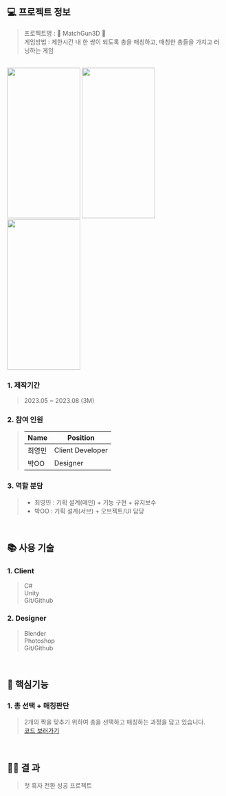 ## 💻 프로젝트 정보

> 프로젝트명 : 🔫 MatchGun3D 🔫<br>
> 게임방법 : 제한시간 내 한 쌍이 되도록 총을 매칭하고, 매칭한 총들을 가지고 러닝하는 게임

<br>

<img src="https://github.com/richrookie/MatchGun3D/assets/83854046/ba6b96ee-2fd0-4b83-9e69-5be67bc6912f" width="170" height="350"/>
<img src="https://github.com/richrookie/MatchGun3D/assets/83854046/10977be8-acab-4127-9637-6b38c1433dfd" width="170" height="350"/>
<img src="https://github.com/richrookie/MatchGun3D/assets/83854046/3d09565b-6f44-454a-aaa4-464b3fe40abf" width="170" height="350"/>

### 1. 제작기간
>  2023.05 ~ 2023.08 (3M)

### 2. 참여 인원
>Name|Position|
>|------|---|
>|최영민|Client Developer|
>|박OO|Designer|

### 3. 역할 분담
> - 최영민 : 기획 설계(메인) + 기능 구현 + 유지보수
> - 박OO : 기획 설계(서브) + 오브젝트/UI 담당

<br>

## 📚 사용 기술

### 1. Client
> C#<br>
> Unity<br>
> Git/Github<br>

### 2. Designer
> Blender<br>
> Photoshop<br>
> Git/Github<br>

<br>

## 🔑 핵심기능

### 1. 총 선택 + 매칭판단
> 2개의 짝을 맞추기 위하여 총을 선택하고 매칭하는 과정을 담고 있습니다.<br>
> [코드 보러가기](https://github.com/richrookie/MatchGun3D/blob/dc2fe72206eb1cde0e3cda71d1de8fa84bb965f8/Assets/01Scripts/Manager/Game/Match/MatchPlayManager.cs#L36)

<br>

## 💁‍♂️ 결 과
> 첫 흑자 전환 성공 프로젝트
